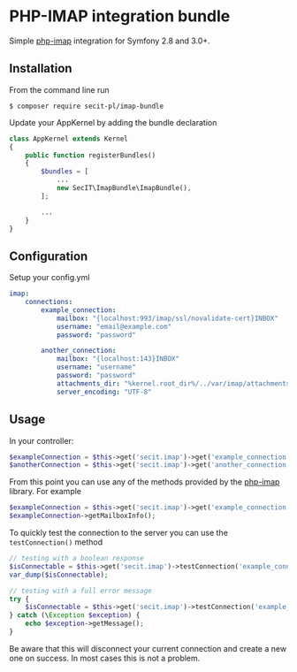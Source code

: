 # PHP-IMAP integration bundle

Simple [php-imap](https://github.com/barbushin/php-imap) integration for Symfony 2.8 and 3.0+.



## Installation

From the command line run

```
$ composer require secit-pl/imap-bundle
```

Update your AppKernel by adding the bundle declaration

```php
class AppKernel extends Kernel
{
    public function registerBundles()
    {
        $bundles = [
            ...
            new SecIT\ImapBundle\ImapBundle(),
        ];

        ...
    }
}
```

## Configuration

Setup your config.yml

```yaml
imap:
    connections:
        example_connection:
            mailbox: "{localhost:993/imap/ssl/novalidate-cert}INBOX"
            username: "email@example.com"
            password: "password"

        another_connection:
            mailbox: "{localhost:143}INBOX"
            username: "username"
            password: "password"
            attachments_dir: "%kernel.root_dir%/../var/imap/attachments"
            server_encoding: "UTF-8"
```

## Usage

In your controller:

```php
$exampleConnection = $this->get('secit.imap')->get('example_connection');
$anotherConnection = $this->get('secit.imap')->get('another_connection');
```

From this point you can use any of the methods provided by the [php-imap](https://github.com/barbushin/php-imap) library. For example


```php
$exampleConnection = $this->get('secit.imap')->get('example_connection');
$exampleConnection->getMailboxInfo();
```

To quickly test the connection to the server you can use the `testConnection()` method

```php
// testing with a boolean response
$isConnectable = $this->get('secit.imap')->testConnection('example_connection');
var_dump($isConnectable);

// testing with a full error message
try {
    $isConnectable = $this->get('secit.imap')->testConnection('example_connection', true)
} catch (\Exception $exception) {
    echo $exception->getMessage();
}
```

Be aware that this will disconnect your current connection and create a new one on success. In most cases this is not a problem.